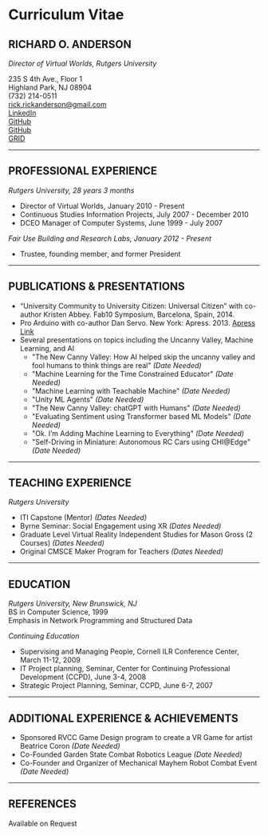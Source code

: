# Curriculum Vitae
## RICHARD O. ANDERSON
_Director of Virtual Worlds, Rutgers University_

235 S 4th Ave., Floor 1  
Highland Park, NJ 08904  
(732) 214-0511  
rick.rickanderson@gmail.com  
[LinkedIn](https://www.linkedin.com/in/rickanderson-4930741)  
[GitHub](https://github.com/ricklon)  
[GitHub](https://github.com/rianders)  
[GRID](https://grid.rutgers.edu)

---

## PROFESSIONAL EXPERIENCE

_Rutgers University, 28 years 3 months_
- Director of Virtual Worlds, January 2010 - Present
- Continuous Studies Information Projects, July 2007 - December 2010
- DCEO Manager of Computer Systems, June 1999 - July 2007

_Fair Use Building and Research Labs, January 2012 - Present_
- Trustee, founding member, and former President

---

## PUBLICATIONS & PRESENTATIONS

- “University Community to University Citizen: Universal Citizen” with co-author Kristen Abbey. Fab10 Symposium, Barcelona, Spain, 2014.
- Pro Arduino with co-author Dan Servo. New York: Apress. 2013. [Apress Link](http://www.apress.com/9781430239390)
- Several presentations on topics including the Uncanny Valley, Machine Learning, and AI
  - "The New Canny Valley: How AI helped skip the uncanny valley and fool humans to think things are real" _(Date Needed)_
  - "Machine Learning for the Time Constrained Educator" _(Date Needed)_
  - "Machine Learning with Teachable Machine" _(Date Needed)_
  - "Unity ML Agents" _(Date Needed)_
  - "The New Canny Valley: chatGPT with Humans" _(Date Needed)_
  - "Evaluating Sentiment using Transformer based ML Models" _(Date Needed)_
  - "Ok. I’m Adding Machine Learning to Everything" _(Date Needed)_
  - "Self-Driving in Miniature: Autonomous RC Cars using CHI@Edge" _(Date Needed)_

---

## TEACHING EXPERIENCE

_Rutgers University_
- ITI Capstone (Mentor) _(Dates Needed)_
- Byrne Seminar: Social Engagement using XR _(Dates Needed)_
- Graduate Level Virtual Reality Independent Studies for Mason Gross (2 Courses) _(Dates Needed)_
- Original CMSCE Maker Program for Teachers _(Dates Needed)_

---

## EDUCATION

_Rutgers University, New Brunswick, NJ_  
BS in Computer Science, 1999  
Emphasis in Network Programming and Structured Data  

_Continuing Education_
- Supervising and Managing People, Cornell ILR Conference Center, March 11-12, 2009
- IT Project planning, Seminar, Center for Continuing Professional Development (CCPD), June 3-4, 2008
- Strategic Project Planning, Seminar, CCPD, June 6-7, 2007

---

## ADDITIONAL EXPERIENCE & ACHIEVEMENTS

- Sponsored RVCC Game Design program to create a VR Game for artist Beatrice Coron _(Date Needed)_
- Co-Founded Garden State Combat Robotics League _(Date Needed)_
- Co-Founder and Organizer of Mechanical Mayhem Robot Combat Event _(Date Needed)_

---

## REFERENCES
Available on Request

